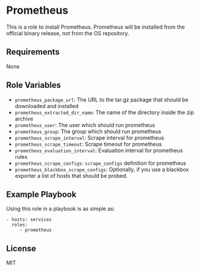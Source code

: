 Prometheus
==========

This is a role to install Prometheus. Prometheus will be installed
from the official binary release, not from the OS repository.

Requirements
------------

None

Role Variables
--------------

- `prometheus_package_url`: The URL to the tar.gz package that should be
  downloaded and installed
- `prometheus_extracted_dir_name`: The name of the directory inside the zip
  archive
- `prometheus_user`: The user which should run prometheus
- `prometheus_group`: The group which should run prometheus
- `prometheus_scrape_interval`: Scrape interval for prometheus
- `prometheus_scrape_timeout`: Scrape timeout for prometheus
- `prometheus_evaluation_interval`: Evaluation interval for prometheus rules
- `prometheus_scrape_configs`: `scrape_configs` definition for prometheus
- `prometheus_blackbox_scrape_configs`: Optionally, if you use a blackbox
  exporter a list of hosts that should be probed.

Example Playbook
----------------

Using this role in a playbook is as simple as:

    - hosts: services
      roles:
         - prometheus

License
-------

MIT
